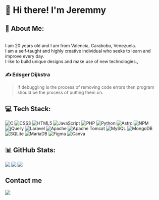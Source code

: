 #  👋 Hi there! I'm Jeremmy

## 💫 About Me:
<br>    I am 20 years old and I am from Valencia, Carabobo, Venezuela.<br>    I am a self-taught and highly creative individual who seeks to learn and improve every day.<br>    I like to build unique designs and make use of new technologies.,<br>

### ✍️ Edsger Dijkstra
>If debuggling is the process of removing code errors then program should be the process of putting them on.
<!--
>Si debuggear es el proceso de remover errores de código entonces programar debe ser el proceso de ponerlos .<br> 
>>Edsger Dijkstra
-->
<!--
## 🌐 Socials:
[![Instagram](https://img.shields.io/badge/Instagram-%23E4405F.svg?logo=Instagram&logoColor=white)](https://instagram.com/jeremmygonzalez) 
-->
## 💻 Tech Stack:
![C](https://img.shields.io/badge/c-%2300599C.svg?style=for-the-badge&logo=c&logoColor=white) ![CSS3](https://img.shields.io/badge/css3-%231572B6.svg?style=for-the-badge&logo=css3&logoColor=white) ![HTML5](https://img.shields.io/badge/html5-%23E34F26.svg?style=for-the-badge&logo=html5&logoColor=white) ![JavaScript](https://img.shields.io/badge/javascript-%23323330.svg?style=for-the-badge&logo=javascript&logoColor=%23F7DF1E) ![PHP](https://img.shields.io/badge/php-%23777BB4.svg?style=for-the-badge&logo=php&logoColor=white) ![Python](https://img.shields.io/badge/python-3670A0?style=for-the-badge&logo=python&logoColor=ffdd54) ![Astro](https://img.shields.io/badge/astro-%232C2052.svg?style=for-the-badge&logo=astro&logoColor=white) ![NPM](https://img.shields.io/badge/NPM-%23CB3837.svg?style=for-the-badge&logo=npm&logoColor=white) ![jQuery](https://img.shields.io/badge/jquery-%230769AD.svg?style=for-the-badge&logo=jquery&logoColor=white) ![Laravel](https://img.shields.io/badge/laravel-%23FF2D20.svg?style=for-the-badge&logo=laravel&logoColor=white) ![Apache](https://img.shields.io/badge/apache-%23D42029.svg?style=for-the-badge&logo=apache&logoColor=white) ![Apache Tomcat](https://img.shields.io/badge/apache%20tomcat-%23F8DC75.svg?style=for-the-badge&logo=apache-tomcat&logoColor=black) ![MySQL](https://img.shields.io/badge/mysql-4479A1.svg?style=for-the-badge&logo=mysql&logoColor=white) ![MongoDB](https://img.shields.io/badge/MongoDB-%234ea94b.svg?style=for-the-badge&logo=mongodb&logoColor=white) ![SQLite](https://img.shields.io/badge/sqlite-%2307405e.svg?style=for-the-badge&logo=sqlite&logoColor=white) ![MariaDB](https://img.shields.io/badge/MariaDB-003545?style=for-the-badge&logo=mariadb&logoColor=white) ![Figma](https://img.shields.io/badge/figma-%23F24E1E.svg?style=for-the-badge&logo=figma&logoColor=white) ![Canva](https://img.shields.io/badge/Canva-%2300C4CC.svg?style=for-the-badge&logo=Canva&logoColor=white)
## 📊 GitHub Stats:
  <img src="https://github-readme-stats.vercel.app/api?username=hechemama&theme=prussian&hide_border=false&include_all_commits=false&count_private=false">
  <img src="https://github-readme-streak-stats.herokuapp.com/?user=hechemama&theme=prussian&hide_border=false">
  <img src="https://github-readme-stats.vercel.app/api/top-langs/?username=hechemama&theme=prussian&hide_border=false&include_all_commits=false&count_private=false&layout=compact">

<!--
## 🏆 GitHub Trophies
![](https://github-profile-trophy.vercel.app/?username=hechemama&theme=prussian&no-frame=false&no-bg=false&margin-w=4)

### 🔝 Top Contributed Repo
![](https://github-contributor-stats.vercel.app/api?username=hechemama&limit=5&theme=prussian&combine_all_yearly_contributions=true)

---
[![](https://visitcount.itsvg.in/api?id=hechemama&icon=1&color=12)](https://visitcount.itsvg.in)
-->

## Contact me
<a href="mailto:jefagoes@gmail.com"><img src="https://img.shields.io/badge/-Gmail-D14836?style=flat&logo=Gmail&logoColor=white"/></a>
